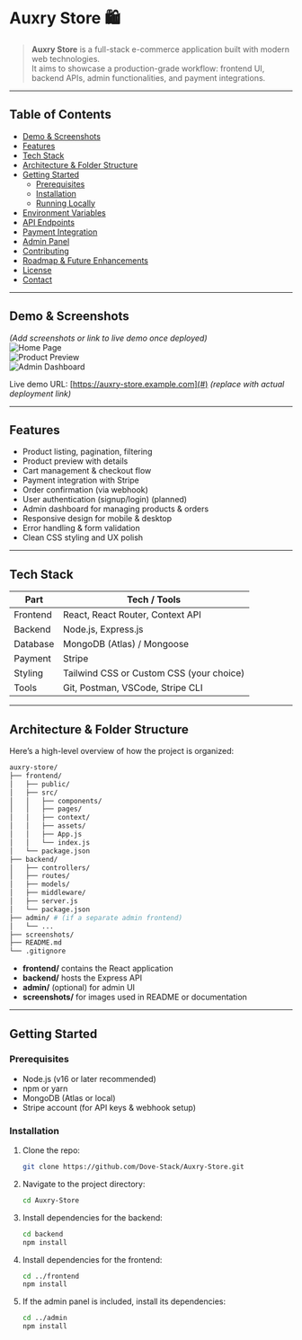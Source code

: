 # Auxry Store 🛍️

> **Auxry Store** is a full-stack e-commerce application built with modern web technologies.  
> It aims to showcase a production-grade workflow: frontend UI, backend APIs, admin functionalities, and payment integrations.

---

## Table of Contents

- [Demo & Screenshots](#demo--screenshots)  
- [Features](#features)  
- [Tech Stack](#tech-stack)  
- [Architecture & Folder Structure](#architecture--folder-structure)  
- [Getting Started](#getting-started)  
  - [Prerequisites](#prerequisites)  
  - [Installation](#installation)  
  - [Running Locally](#running-locally)  
- [Environment Variables](#environment-variables)  
- [API Endpoints](#api-endpoints)  
- [Payment Integration](#payment-integration)  
- [Admin Panel](#admin-panel)  
- [Contributing](#contributing)  
- [Roadmap & Future Enhancements](#roadmap--future-enhancements)  
- [License](#license)  
- [Contact](#contact)  

---

## Demo & Screenshots

*(Add screenshots or link to live demo once deployed)*  
![Home Page](./screenshots/home.png)  
![Product Preview](./screenshots/product-preview.png)  
![Admin Dashboard](./screenshots/admin-dashboard.png)  

Live demo URL: [https://auxry-store.example.com](#) *(replace with actual deployment link)*  

---

## Features

- Product listing, pagination, filtering  
- Product preview with details  
- Cart management & checkout flow  
- Payment integration with Stripe  
- Order confirmation (via webhook)  
- User authentication (signup/login) (planned)  
- Admin dashboard for managing products & orders  
- Responsive design for mobile & desktop  
- Error handling & form validation  
- Clean CSS styling and UX polish  

---

## Tech Stack

| Part        | Tech / Tools                         |
|--------------|--------------------------------------|
| Frontend      | React, React Router, Context API     |
| Backend       | Node.js, Express.js                  |
| Database      | MongoDB (Atlas) / Mongoose           |
| Payment       | Stripe                               |
| Styling       | Tailwind CSS or Custom CSS (your choice) |
| Tools         | Git, Postman, VSCode, Stripe CLI     |

---

## Architecture & Folder Structure

Here’s a high-level overview of how the project is organized:

```bash
auxry-store/
├── frontend/
│   ├── public/
│   ├── src/
│   │   ├── components/
│   │   ├── pages/
│   │   ├── context/
│   │   ├── assets/
│   │   ├── App.js
│   │   └── index.js
│   └── package.json
├── backend/
│   ├── controllers/
│   ├── routes/
│   ├── models/
│   ├── middleware/
│   ├── server.js
│   └── package.json
├── admin/ # (if a separate admin frontend)
│   └── ...
├── screenshots/
├── README.md
└── .gitignore
```


- **frontend/** contains the React application  
- **backend/** hosts the Express API  
- **admin/** (optional) for admin UI  
- **screenshots/** for images used in README or documentation  

---

## Getting Started

### Prerequisites

- Node.js (v16 or later recommended)  
- npm or yarn  
- MongoDB (Atlas or local)  
- Stripe account (for API keys & webhook setup)  

### Installation

1. Clone the repo:  
   ```bash
   git clone https://github.com/Dove-Stack/Auxry-Store.git

2. Navigate to the project directory:  
    ```bash
    cd Auxry-Store
    ```

3. Install dependencies for the backend:  
    ```bash
    cd backend
    npm install
    ```

4. Install dependencies for the frontend:  
    ```bash
    cd ../frontend
    npm install
    ```

5. If the admin panel is included, install its dependencies:  
    ```bash
    cd ../admin
    npm install
    ```


